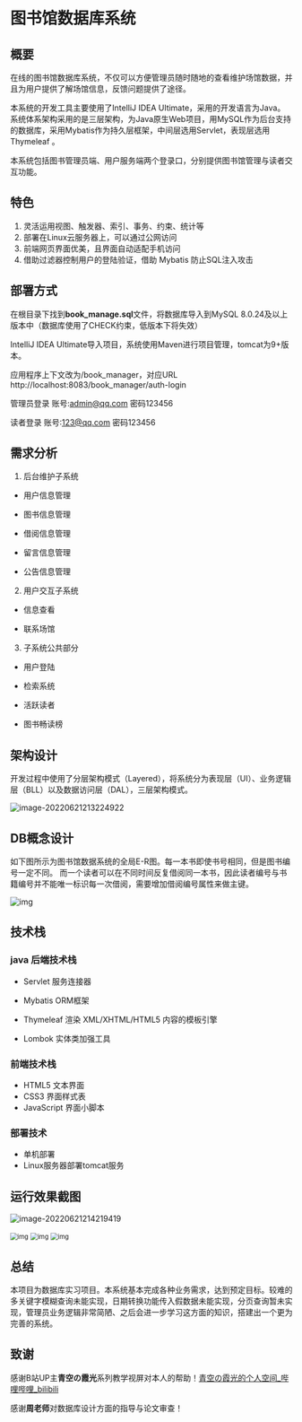# 图书馆数据库系统

## 概要

在线的图书馆数据库系统，不仅可以方便管理员随时随地的查看维护场馆数据，并且为用户提供了解场馆信息，反馈问题提供了途径。

本系统的开发工具主要使用了IntelliJ IDEA Ultimate，采用的开发语言为Java。系统体系架构采用的是三层架构，为Java原生Web项目，用MySQL作为后台支持的数据库，采用Mybatis作为持久层框架，中间层选用Servlet，表现层选用Thymeleaf 。

本系统包括图书管理员端、用户服务端两个登录口，分别提供图书馆管理与读者交互功能。

## 特色

1. 灵活运用视图、触发器、索引、事务、约束、统计等
2. 部署在Linux云服务器上，可以通过公网访问
3. 前端网页界面优美，且界面自动适配手机访问
4. 借助过滤器控制用户的登陆验证，借助 Mybatis 防止SQL注入攻击

## 部署方式

在根目录下找到**book_manage.sql**文件，将数据库导入到MySQL 8.0.24及以上版本中（数据库使用了CHECK约束，低版本下将失效）

IntelliJ IDEA Ultimate导入项目，系统使用Maven进行项目管理，tomcat为9+版本。

应用程序上下文改为/book_manager，对应URL http://localhost:8083/book_manager/auth-login

管理员登录
账号:admin@qq.com
密码123456

读者登录
账号:123@qq.com
密码123456

## 需求分析

1. 后台维护子系统

- 用户信息管理

- 图书信息管理

- 借阅信息管理

- 留言信息管理

- 公告信息管理

2. 用户交互子系统

- 信息查看

- 联系场馆

3. 子系统公共部分

- 用户登陆

- 检索系统

- 活跃读者

- 图书畅读榜

## 架构设计

开发过程中使用了分层架构模式（Layered），将系统分为表现层（UI）、业务逻辑层（BLL）以及数据访问层（DAL），三层架构模式。

![image-20220621213224922](http://img.zimei.xyz/202206212132046.png)

## DB概念设计

如下图所示为图书馆数据系统的全局E-R图。每一本书即使书号相同，但是图书编号一定不同。 而一个读者可以在不同时间反复借阅同一本书，因此读者编号与书籍编号并不能唯一标识每一次借阅，需要增加借阅编号属性来做主键。

![img](http://img.zimei.xyz/202206212140805.png)

## 技术栈

### java 后端技术栈

- Servlet 服务连接器

- Mybatis ORM框架

- Thymeleaf 渲染 XML/XHTML/HTML5 内容的模板引擎

- Lombok 实体类加强工具

  

### 前端技术栈

- HTML5 文本界面  
- CSS3 界面样式表
- JavaScript 界面小脚本

### 部署技术

- 单机部署
- Linux服务器部署tomcat服务

## 运行效果截图

![image-20220621214219419](http://img.zimei.xyz/202206212142481.png)

<img src="http://img.zimei.xyz/202206212141485.png" alt="img" style="zoom:80%;" />

<img src="http://img.zimei.xyz/202206212141649.png" alt="img" style="zoom:80%;" />

<img src="http://img.zimei.xyz/202206212142538.png" alt="img" style="zoom:80%;" />

## 总结

本项目为数据库实习项目。本系统基本完成各种业务需求，达到预定目标。较难的多关键字模糊查询未能实现，日期转换功能传入假数据未能实现，分页查询暂未实现，管理员业务逻辑非常简陋、之后会进一步学习这方面的知识，搭建出一个更为完善的系统。

## 致谢

感谢B站UP主**青空の霞光**系列教学视屏对本人的帮助！[青空の霞光的个人空间_哔哩哔哩_bilibili](https://space.bilibili.com/37737161)

感谢**周老师**对数据库设计方面的指导与论文审查！